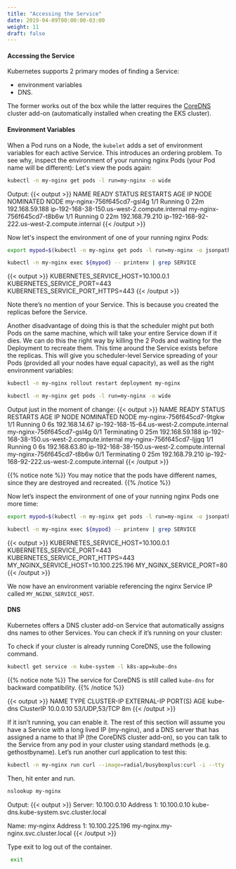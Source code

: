 ```yaml
---
title: "Accessing the Service"
date: 2019-04-09T00:00:00-03:00
weight: 11
draft: false
---
```


#### Accessing the Service

Kubernetes supports 2 primary modes of finding a Service:

* environment variables
* DNS.

The former works out of the box while the latter requires the [CoreDNS](https://kubernetes.io/docs/tasks/administer-cluster/coredns/#about-coredns) cluster add-on (automatically installed when creating the EKS cluster).

#### Environment Variables

When a Pod runs on a Node, the `kubelet` adds a set of environment variables for each active Service. This introduces an ordering problem. To see why, inspect the environment of your running nginx Pods (your Pod name will be different):
Let's view the pods again:

```bash
kubectl -n my-nginx get pods -l run=my-nginx -o wide
```

Output:
{{< output >}}
NAME                        READY     STATUS    RESTARTS   AGE       IP               NODE                                           NOMINATED NODE
my-nginx-756f645cd7-gsl4g   1/1       Running   0          22m       192.168.59.188   ip-192-168-38-150.us-west-2.compute.internal   <none>
my-nginx-756f645cd7-t8b6w   1/1       Running   0          22m       192.168.79.210   ip-192-168-92-222.us-west-2.compute.internal   <none>
{{< /output >}}

Now let's inspect the environment of one of your running nginx Pods:

```bash
export mypod=$(kubectl -n my-nginx get pods -l run=my-nginx -o jsonpath='{.items[0].metadata.name}')

kubectl -n my-nginx exec ${mypod} -- printenv | grep SERVICE
```

{{< output >}}
KUBERNETES_SERVICE_HOST=10.100.0.1
KUBERNETES_SERVICE_PORT=443
KUBERNETES_SERVICE_PORT_HTTPS=443
{{< /output >}}

Note there’s no mention of your Service. This is because you created the replicas before the Service.

Another disadvantage of doing this is that the scheduler might put both Pods on the same machine, which will take your entire Service down if it dies. We can do this the right way by killing the 2 Pods and waiting for the Deployment to recreate them. This time around the Service exists before the replicas. This will give you scheduler-level Service spreading of your Pods (provided all your nodes have equal capacity), as well as the right environment variables:

```bash
kubectl -n my-nginx rollout restart deployment my-nginx
```

```bash
kubectl -n my-nginx get pods -l run=my-nginx -o wide
```

Output just in the moment of change:
{{< output >}}
NAME                        READY     STATUS        RESTARTS   AGE       IP               NODE                                           NOMINATED NODE
my-nginx-756f645cd7-9tgkw   1/1       Running       0          6s        192.168.14.67    ip-192-168-15-64.us-west-2.compute.internal    <none>
my-nginx-756f645cd7-gsl4g   0/1       Terminating   0          25m       192.168.59.188   ip-192-168-38-150.us-west-2.compute.internal   <none>
my-nginx-756f645cd7-ljjgq   1/1       Running       0          6s        192.168.63.80    ip-192-168-38-150.us-west-2.compute.internal   <none>
my-nginx-756f645cd7-t8b6w   0/1       Terminating   0          25m       192.168.79.210   ip-192-168-92-222.us-west-2.compute.internal   <none>
{{< /output >}}

{{% notice note %}}
You may notice that the pods have different names, since they are destroyed and recreated.
{{% /notice %}}

Now let’s inspect the environment of one of your running nginx Pods one more time:

```bash
export mypod=$(kubectl -n my-nginx get pods -l run=my-nginx -o jsonpath='{.items[0].metadata.name}')

kubectl -n my-nginx exec ${mypod} -- printenv | grep SERVICE
```

{{< output >}}
KUBERNETES_SERVICE_HOST=10.100.0.1
KUBERNETES_SERVICE_PORT=443
KUBERNETES_SERVICE_PORT_HTTPS=443
MY_NGINX_SERVICE_HOST=10.100.225.196
MY_NGINX_SERVICE_PORT=80
{{< /output >}}

We now have an environment variable referencing the nginx Service IP called `MY_NGINX_SERVICE_HOST`.

#### DNS

Kubernetes offers a DNS cluster add-on Service that automatically assigns dns names to other Services. You can check if it’s running on your cluster:

To check if your cluster is already running CoreDNS, use the following command.

```bash
kubectl get service -n kube-system -l k8s-app=kube-dns
```

{{% notice note %}}
The service for CoreDNS is still called `kube-dns` for backward compatibility.
{{% /notice %}}


{{< output >}}
NAME       TYPE        CLUSTER-IP   EXTERNAL-IP   PORT(S)         AGE
kube-dns   ClusterIP   10.0.0.10    <none>        53/UDP,53/TCP   8m
{{< /output >}}

If it isn’t running, you can enable it. The rest of this section will assume you have a Service with a long lived IP (my-nginx), and a DNS server that has assigned a name to that IP (the CoreDNS cluster add-on), so you can talk to the Service from any pod in your cluster using standard methods (e.g. gethostbyname). Let’s run another curl application to test this:

```bash
kubectl -n my-nginx run curl --image=radial/busyboxplus:curl -i --tty
```

Then, hit enter and run.

```bash
nslookup my-nginx
```

Output:
{{< output >}}
Server:    10.100.0.10
Address 1: 10.100.0.10 kube-dns.kube-system.svc.cluster.local

Name:      my-nginx
Address 1: 10.100.225.196 my-nginx.my-nginx.svc.cluster.local
{{< /output >}}

Type exit to log out of the container.

```bash
 exit
```
